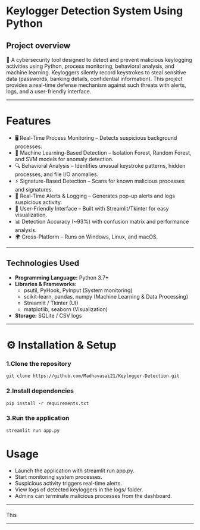 # Keylogger Detection System Using Python
## Project overview
🚀 A cybersecurity tool designed to detect and prevent malicious keylogging activities using Python, process monitoring, behavioral analysis, and machine learning.
Keyloggers silently record keystrokes to steal sensitive data (passwords, banking details, confidential information). This project provides a real-time defense mechanism against such threats with alerts, logs, and a user-friendly interface.

---

# Features
- 🖥️ Real-Time Process Monitoring – Detects suspicious background processes.
- 🧠 Machine Learning-Based Detection – Isolation Forest, Random Forest, and SVM models for anomaly detection.
- 🔍 Behavioral Analysis – Identifies unusual keystroke patterns, hidden processes, and file I/O anomalies.
- ⚡ Signature-Based Detection – Scans for known malicious processes and signatures.
- 🔔 Real-Time Alerts & Logging – Generates pop-up alerts and logs suspicious activity.
- 🎨 User-Friendly Interface – Built with Streamlit/Tkinter for easy visualization.
- 📊 Detection Accuracy (~93%) with confusion matrix and performance analysis.
- 🌍 Cross-Platform – Runs on Windows, Linux, and macOS.

---
## Technologies Used
- **Programming Language:** Python 3.7+
- **Libraries & Frameworks:**
    - psutil, PyHook, PyInput (System monitoring)
    - scikit-learn, pandas, numpy (Machine Learning & Data Processing)
    - Streamlit / Tkinter (UI)
    - matplotlib, seaborn (Visualization)
- **Storage:** SQLite / CSV logs

---
# ⚙️ Installation & Setup
### 1.Clone the repository

```
git clone https://github.com/Madhavasai21/Keylogger-Detection.git
```
### 2.Install dependencies

```
pip install -r requirements.txt
```

### 3.Run the application

```
streamlit run app.py
```

# Usage
- Launch the application with streamlit run app.py.
- Start monitoring system processes.
- Suspicious activity triggers real-time alerts.
- View logs of detected keyloggers in the logs/ folder.
- Admins can terminate malicious processes from the dashboard.

---
#### 
This
<img src="" alt=""/>

---

